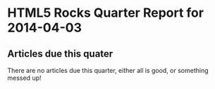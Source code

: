 HTML5 Rocks Quarter Report for 2014-04-03
=========================================

Articles due this quater
------------------------

There are no articles due this quarter, either all is good, or something messed up!

